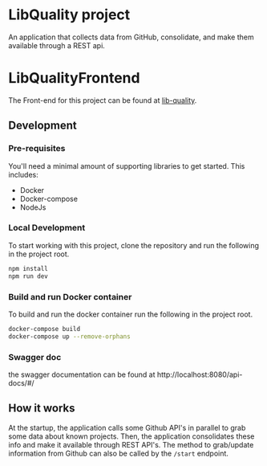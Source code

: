 # LibQuality project

An application that collects data from GitHub, consolidate, and make them available through a REST api.

# LibQualityFrontend

The Front-end for this project can be found at [lib-quality](https://github.com/juniorug/lib-quality).

## Development

### Pre-requisites

You'll need a minimal amount of supporting libraries to get started. This includes:

- Docker
- Docker-compose
- NodeJs

### Local Development

To start working with this project, clone the repository and run the following in the project root.

```bash
npm install
npm run dev
```

### Build and run Docker container

To build and run the docker container run the following in the project root.

```bash
docker-compose build
docker-compose up --remove-orphans
```

### Swagger doc

the swagger documentation can be found at
http://localhost:8080/api-docs/#/

## How it works 

At the startup, the application calls some Github API's in parallel to grab some data about known projects. Then, the application consolidates these info and make it available through REST API's. The method to grab/update information from Github can also be called by the ```/start``` endpoint.
